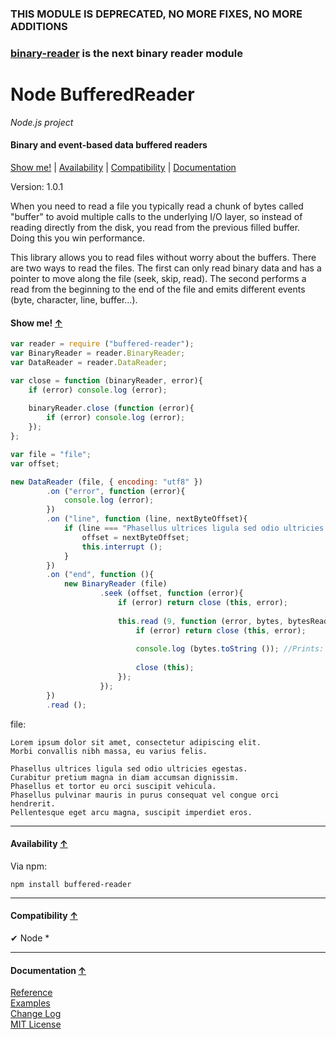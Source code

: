 ### THIS MODULE IS DEPRECATED, NO MORE FIXES, NO MORE ADDITIONS
### [binary-reader](https://github.com/gagle/node-binary-reader) is the next binary reader module

<a name="start"></a>

Node BufferedReader
===================

_Node.js project_

#### Binary and event-based data buffered readers ####

[Show me!](#showme) | [Availability](#availability) | [Compatibility](#compatibility) | [Documentation](#documentation)

Version: 1.0.1

When you need to read a file you typically read a chunk of bytes called "buffer" to avoid multiple calls to the underlying I/O layer, so instead of reading directly from the disk, you read from the previous filled buffer. Doing this you win performance.

This library allows you to read files without worry about the buffers. There are two ways to read the files. The first can only read binary data and has a pointer to move along the file (seek, skip, read). The second performs a read from the beginning to the end of the file and emits different events (byte, character, line, buffer...).

<a name="showme"></a>
#### Show me! [↑](#start) ####

```javascript
var reader = require ("buffered-reader");
var BinaryReader = reader.BinaryReader;
var DataReader = reader.DataReader;

var close = function (binaryReader, error){
	if (error) console.log (error);
	
	binaryReader.close (function (error){
		if (error) console.log (error);
	});
};

var file = "file";
var offset;

new DataReader (file, { encoding: "utf8" })
		.on ("error", function (error){
			console.log (error);
		})
		.on ("line", function (line, nextByteOffset){
			if (line === "Phasellus ultrices ligula sed odio ultricies egestas."){
				offset = nextByteOffset;
				this.interrupt ();
			}
		})
		.on ("end", function (){
			new BinaryReader (file)
					.seek (offset, function (error){
						if (error) return close (this, error);
						
						this.read (9, function (error, bytes, bytesRead){
							if (error) return close (this, error);
							
							console.log (bytes.toString ()); //Prints: Curabitur
							
							close (this);
						});
					});
		})
		.read ();
```

file:

```text
Lorem ipsum dolor sit amet, consectetur adipiscing elit.
Morbi convallis nibh massa, eu varius felis.

Phasellus ultrices ligula sed odio ultricies egestas.
Curabitur pretium magna in diam accumsan dignissim.
Phasellus et tortor eu orci suscipit vehicula.
Phasellus pulvinar mauris in purus consequat vel congue orci hendrerit.
Pellentesque eget arcu magna, suscipit imperdiet eros.
```

***

<a name="availability"></a>
#### Availability [↑](#start) ####

Via npm:

```
npm install buffered-reader
```

***

<a name="compatibility"></a>
#### Compatibility [↑](#start) ####

✔ Node *

***

<a name="documentation"></a>
#### Documentation [↑](#start) ####
 
[Reference](https://github.com/Gagle/Node-BufferedReader/wiki/Reference)  
[Examples](https://github.com/Gagle/Node-BufferedReader/tree/master/examples)  
[Change Log](https://github.com/Gagle/Node-BufferedReader/wiki/Change-Log)  
[MIT License](https://github.com/Gagle/Node-BufferedReader/blob/master/LICENSE)